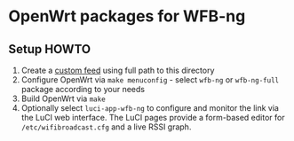 # OpenWrt packages for WFB-ng

## Setup HOWTO

1. Create a [custom feed](https://openwrt.org/docs/guide-developer/toolchain/use-buildsystem#creating_a_local_feed) using full path to this directory
2. Configure OpenWrt via `make menuconfig` - select `wfb-ng` or `wfb-ng-full` package according to your needs
3. Build OpenWrt via `make`
4. Optionally select `luci-app-wfb-ng` to configure and monitor the link via the LuCI web interface. The LuCI pages provide a form-based editor for `/etc/wifibroadcast.cfg` and a live RSSI graph.
